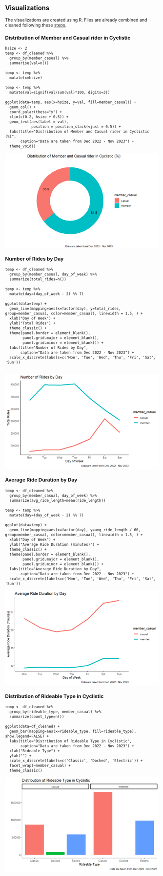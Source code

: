 ## Visualizations
The visualizations are created using R. Files are already combined and cleaned following these [steps](../README.md#process). 

### Distribution of Member and Casual rider in Cyclistic
```{r}
hsize <- 2
temp <- df_cleaned %>% 
  group_by(member_casual) %>% 
  summarise(val=n())

temp <- temp %>% 
  mutate(x=hsize)

temp <- temp %>%
  mutate(val=signif(val/sum(val)*100, digits=3))

ggplot(data=temp, aes(x=hsize, y=val, fill=member_casual)) +
  geom_col() +
  coord_polar(theta="y") +
  xlim(c(0.2, hsize + 0.5)) +
  geom_text(aes(label = val),
            position = position_stack(vjust = 0.5)) +
  labs(title="Distribution of Member and Casual rider in Cyclistic (%)",
       caption="Data are taken from Dec 2022 - Nov 2023") +
  theme_void()
```
![member_casual_dist](distribution-member-casual-cyclistic.jpg)

### Number of Rides by Day
```{r warning=FALSE}
temp <- df_cleaned %>% 
  group_by(member_casual, day_of_week) %>% 
  summarize(total_rides=n())

temp <- temp %>% 
  mutate(day=(day_of_week - 2) %% 7)

ggplot(data=temp) +
  geom_line(mapping=aes(x=factor(day), y=total_rides, group=member_casual, color=member_casual), linewidth = 1.5, ) +
  xlab("Day of Week") +
  ylab("Total Rides") +
  theme_classic() +
  theme(panel.border = element_blank(),
        panel.grid.major = element_blank(),
        panel.grid.minor = element_blank()) +
  labs(title="Number of Rides by Day",
       caption="Data are taken from Dec 2022 - Nov 2023") +
  scale_x_discrete(labels=c('Mon', 'Tue', 'Wed', 'Thu', 'Fri', 'Sat', 'Sun'))
  
```
![num_of_rides_day](num-of-rides-by-day.jpg)

### Average Ride Duration by Day
```{r warning=FALSE}
temp <- df_cleaned %>% 
  group_by(member_casual, day_of_week) %>% 
  summarize(avg_ride_length=mean(ride_length))

temp <- temp %>% 
  mutate(day=(day_of_week - 2) %% 7)

ggplot(data=temp) +
  geom_line(mapping=aes(x=factor(day), y=avg_ride_length / 60, group=member_casual, color=member_casual), linewidth = 1.5, ) +
  xlab("Day of Week") +
  ylab("Average Ride Duration (minutes)") +
  theme_classic() +
  theme(panel.border = element_blank(),
        panel.grid.major = element_blank(),
        panel.grid.minor = element_blank()) +
  labs(title="Average Ride Duration by Day",
       caption="Data are taken from Dec 2022 - Nov 2023") +
  scale_x_discrete(labels=c('Mon', 'Tue', 'Wed', 'Thu', 'Fri', 'Sat', 'Sun'))
```
![avg_ride_duration](avg-ride-duration-by-day.jpg)

### Distribution of Rideable Type in Cyclistic
```{r warning=FALSE}
temp <- df_cleaned %>% 
  group_by(rideable_type, member_casual) %>% 
  summarize(count_type=n())

ggplot(data=df_cleaned) +
  geom_bar(mapping=aes(x=rideable_type, fill=rideable_type), show.legend=FALSE) +
  labs(title="Distribution of Rideable Type in Cyclistic",
       caption="Data are taken from Dec 2022 - Nov 2023") +
  xlab("Rideable Type") +
  ylab("") +
  scale_x_discrete(labels=c('Classic', 'Docked', 'Electric')) +
  facet_wrap(~member_casual) +
  theme_classic()
```
![member_casual_dist](distribution-rideable-type-cyclistic.jpg)
